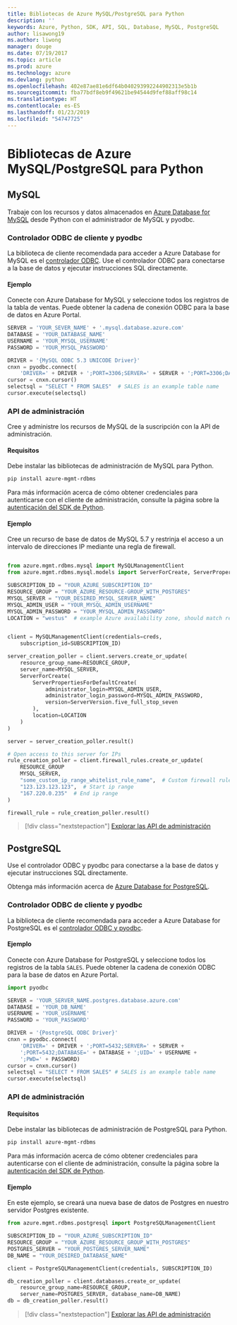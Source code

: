 ```yaml
---
title: Bibliotecas de Azure MySQL/PostgreSQL para Python
description: ''
keywords: Azure, Python, SDK, API, SQL, Database, MySQL, PostgreSQL
author: lisawong19
ms.author: liwong
manager: douge
ms.date: 07/19/2017
ms.topic: article
ms.prod: azure
ms.technology: azure
ms.devlang: python
ms.openlocfilehash: 402e87ae81e6df64b040293992244902313e5b1b
ms.sourcegitcommit: fba77bdf8eb9f49621be94544d9fef88aff98c14
ms.translationtype: HT
ms.contentlocale: es-ES
ms.lasthandoff: 01/23/2019
ms.locfileid: "54747725"
---
```

# <a name="azure-mysqlpostgresql-libraries-for-python"></a>Bibliotecas de Azure MySQL/PostgreSQL para Python

## <a name="mysql"></a>MySQL

Trabaje con los recursos y datos almacenados en [Azure Database for MySQL](/azure/mysql/overview) desde Python con el administrador de MySQL y pyodbc.

### <a name="client-odbc-driver-and-pyodbc"></a>Controlador ODBC de cliente y pyodbc

La biblioteca de cliente recomendada para acceder a Azure Database for MySQL es el [controlador ODBC](/azure/sql-database/sql-database-connect-query-python#install-the-python-and-database-communication-libraries). Use el controlador ODBC para conectarse a la base de datos y ejecutar instrucciones SQL directamente.

#### <a name="example"></a>Ejemplo

Conecte con Azure Database for MySQL y seleccione todos los registros de la tabla de ventas. Puede obtener la cadena de conexión ODBC para la base de datos en Azure Portal.

```python
SERVER = 'YOUR_SEVER_NAME' + '.mysql.database.azure.com'
DATABASE = 'YOUR_DATABASE_NAME'
USERNAME = 'YOUR_MYSQL_USERNAME'
PASSWORD = 'YOUR_MYSQL_PASSWORD'

DRIVER = '{MySQL ODBC 5.3 UNICODE Driver}'
cnxn = pyodbc.connect(
    'DRIVER=' + DRIVER + ';PORT=3306;SERVER=' + SERVER + ';PORT=3306;DATABASE=' + DATABASE + ';UID=' + USERNAME + ';PWD=' + PASSWORD)
cursor = cnxn.cursor()
selectsql = "SELECT * FROM SALES"  # SALES is an example table name
cursor.execute(selectsql)
```

### <a name="management-api"></a>API de administración

Cree y administre los recursos de MySQL de la suscripción con la API de administración.

#### <a name="requirements"></a>Requisitos
Debe instalar las bibliotecas de administración de MySQL para Python.
```bash
pip install azure-mgmt-rdbms
```

Para más información acerca de cómo obtener credenciales para autenticarse con el cliente de administración, consulte la página sobre la [autenticación del SDK de Python](https://docs.microsoft.com/python/azure/python-sdk-azure-authenticate).

#### <a name="example"></a>Ejemplo

Cree un recurso de base de datos de MySQL 5.7 y restrinja el acceso a un intervalo de direcciones IP mediante una regla de firewall.

```python

from azure.mgmt.rdbms.mysql import MySQLManagementClient
from azure.mgmt.rdbms.mysql.models import ServerForCreate, ServerPropertiesForDefaultCreate, ServerVersion

SUBSCRIPTION_ID = "YOUR_AZURE_SUBSCRIPTION_ID"
RESOURCE_GROUP = "YOUR_AZURE_RESOURCE-GROUP_WITH_POSTGRES"
MYSQL_SERVER = "YOUR_DESIRED_MYSQL_SERVER_NAME"
MYSQL_ADMIN_USER = "YOUR_MYSQL_ADMIN_USERNAME"
MYSQL_ADMIN_PASSWORD = "YOUR_MYSQL_ADMIN_PASSOWRD"
LOCATION = "westus"  # example Azure availability zone, should match resource group


client = MySQLManagementClient(credentials=creds,
    subscription_id=SUBSCRIPTION_ID)

server_creation_poller = client.servers.create_or_update(
    resource_group_name=RESOURCE_GROUP,
    server_name=MYSQL_SERVER,
    ServerForCreate(
        ServerPropertiesForDefaultCreate(
            administrator_login=MYSQL_ADMIN_USER,
            administrator_login_password=MYSQL_ADMIN_PASSWORD,
            version=ServerVersion.five_full_stop_seven
        ),
        location=LOCATION
    )
)

server = server_creation_poller.result()

# Open access to this server for IPs
rule_creation_poller = client.firewall_rules.create_or_update(
    RESOURCE_GROUP
    MYSQL_SERVER,
    "some_custom_ip_range_whitelist_rule_name",  # Custom firewall rule name
    "123.123.123.123",  # Start ip range
    "167.220.0.235"  # End ip range
)

firewall_rule = rule_creation_poller.result()
```

> [!div class="nextstepaction"]
> [Explorar las API de administración](/python/api/overview/azure/postgresql/mysql/management)

## <a name="postgresql"></a>PostgreSQL
Use el controlador ODBC y pyodbc para conectarse a la base de datos y ejecutar instrucciones SQL directamente.

Obtenga más información acerca de [Azure Database for PostgreSQL](https://docs.microsoft.com/azure/postgresql/).

### <a name="client-odbc-driver-and-pyodbc"></a>Controlador ODBC de cliente y pyodbc
La biblioteca de cliente recomendada para acceder a Azure Database for PostgreSQL es el [controlador ODBC y pyodbc](https://docs.microsoft.com/azure/sql-database/sql-database-connect-query-python#install-the-python-and-database-communication-libraries).

#### <a name="example"></a>Ejemplo 

Conecte con Azure Database for PostgreSQL y seleccione todos los registros de la tabla `SALES`. Puede obtener la cadena de conexión ODBC para la base de datos en Azure Portal.

```python
import pyodbc

SERVER = 'YOUR_SERVER_NAME.postgres.database.azure.com'
DATABASE = 'YOUR_DB_NAME'
USERNAME = 'YOUR_USERNAME'
PASSWORD = 'YOUR_PASSWORD'

DRIVER = '{PostgreSQL ODBC Driver}'
cnxn = pyodbc.connect(
    'DRIVER=' + DRIVER + ';PORT=5432;SERVER=' + SERVER +
    ';PORT=5432;DATABASE=' + DATABASE + ';UID=' + USERNAME +
    ';PWD=' + PASSWORD)
cursor = cnxn.cursor()
selectsql = "SELECT * FROM SALES" # SALES is an example table name
cursor.execute(selectsql)
```

### <a name="management-api"></a>API de administración
#### <a name="requirements"></a>Requisitos
Debe instalar las bibliotecas de administración de PostgreSQL para Python.
```bash
pip install azure-mgmt-rdbms
```

Para más información acerca de cómo obtener credenciales para autenticarse con el cliente de administración, consulte la página sobre la [autenticación del SDK de Python](https://docs.microsoft.com/python/azure/python-sdk-azure-authenticate).

#### <a name="example"></a>Ejemplo
En este ejemplo, se creará una nueva base de datos de Postgres en nuestro servidor Postgres existente.
```python
from azure.mgmt.rdbms.postgresql import PostgreSQLManagementClient

SUBSCRIPTION_ID = "YOUR_AZURE_SUBSCRIPTION_ID"
RESOURCE_GROUP = "YOUR_AZURE_RESOURCE_GROUP_WITH_POSTGRES"
POSTGRES_SERVER = "YOUR_POSTGRES_SERVER_NAME"
DB_NAME = "YOUR_DESIRED_DATABASE_NAME"

client = PostgreSQLManagementClient(credentials, SUBSCRIPTION_ID)

db_creation_poller = client.databases.create_or_update(
    resource_group_name=RESOURCE_GROUP,
    server_name=POSTGRES_SERVER, database_name=DB_NAME)
db = db_creation_poller.result()
```

> [!div class="nextstepaction"]
> [Explorar las API de administración](/python/api/overview/azure/postgresql/mysql/management)
